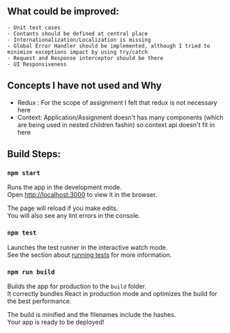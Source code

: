 ## What could be improved:
    - Unit test cases
    - Contants should be defined at central place
    - Internationalization/Localization is missing
    - Global Error Handler should be implemented, although I tried to minimize exceptions impact by using try/catch
    - Request and Response interceptor should be there
    - UI Responsiveness

## Concepts I have not used and Why
 - Redux : For the scope of assignment I felt that redux is not necessary here
 - Context: Application/Assignment doesn't has many components (which are being used in nested children fashin) so context api doesn't fit in here



## Build Steps:

### `npm start`

Runs the app in the development mode.\
Open [http://localhost:3000](http://localhost:3000) to view it in the browser.

The page will reload if you make edits.\
You will also see any lint errors in the console.

### `npm test`

Launches the test runner in the interactive watch mode.\
See the section about [running tests](https://facebook.github.io/create-react-app/docs/running-tests) for more information.

### `npm run build`

Builds the app for production to the `build` folder.\
It correctly bundles React in production mode and optimizes the build for the best performance.

The build is minified and the filenames include the hashes.\
Your app is ready to be deployed!
